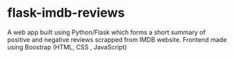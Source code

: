 # flask-imdb-reviews
A web app built using Python/Flask which forms a short summary of positive and negative reviews scrapped from IMDB website.
Frontend made using Boostrap (HTML, CSS , JavaScript)
